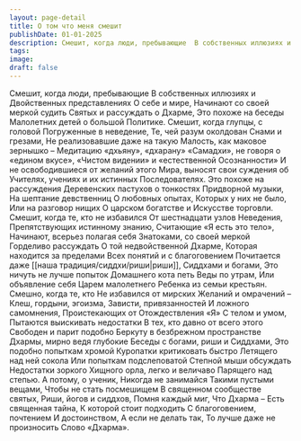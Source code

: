 ```yaml
---
layout: page-detail
title: О том что меня смешит
publishDate: 01-01-2025
description: Смешит, когда люди, пребывающие  В собственных иллюзиях и  Двойственных представлениях  О себе и мире,  Начинают со своей меркой судить  Святых и рассуждать о Дхарме,  Это похоже на беседы  Малолетних детей о большой  Политике.  Смешит, когда глупцы, с головой  Погруженные в неведение,  Те, чей разум околдован...
tags:
image:
draft: false
---
```

Смешит, когда люди, пребывающие  В собственных иллюзиях и  Двойственных представлениях  О себе и мире,  Начинают со своей меркой судить  Святых и рассуждать о Дхарме,  Это похоже на беседы  Малолетних детей о большой  Политике.  Смешит, когда глупцы, с головой  Погруженные в неведение,  Те, чей разум околдован  Снами и грезами,  Не реализовавшие даже на такую  Малость, как маковое зернышко –  Медитацию «дхьяну», «дхарану»  «Самадхи», не говоря о «едином вкусе»,  «Чистом видении» и «естественной  Осознанности»  И не освободившиеся от желаний этого  Мира, выносят свои суждения об  Учителях, учениях и их истинных  Последователях.  Это похоже на рассуждения  Деревенских пастухов о тонкостях  Придворной музыки,  На шептание девственниц  О любовных опытах,  Которых  у них не было,  Или на разговор нищих  О царском богатстве и  Искусстве торговли.  Смешит, когда те, кто не избавился  От шестнадцати узлов  Неведения,  Препятствующих истинному знанию,  Считающие «Я есть это тело»,  Начинают, всерьез полагая себя  Знатоками, со своей меркой  Горделиво рассуждать  О той недвойственной Дхарме,  Которая находится за пределами  Всех понятий и с благоговением  Почитается даже [[наша традиция/сиддхи/риши|риши]],  Сиддхами и богами,  Это ничуть не лучше попыток  Домашнего кота петь  Веды по утрам,  Или объявление себя  Царем малолетнего  Ребенка из семьи крестьян.  Смешно, когда те, кто  Не избавился от мирских  Желаний и омрачений –  Клеш, гордыни, эгоизма,  Зависти, привязанностей  И ложного самомнения,  Проистекающих от  Отождествления «Я»  С телом и умом,  Пытаются выискивать недостатки  В тех, кто давно от всего этого  Свободен и парит подобно  Беркуту в безбрежном пространстве  Дхармы, мирно ведя глубокие  Беседы с богами, риши и  Сиддхами,  Это подобно попыткам хромой  Куропатки критиковать быстро  Летящего над ней сокола  Или попыткам подслеповатой  Степной мыши обсуждать  Недостатки зоркого  Хищного орла, легко и величаво  Парящего над степью.  А потому, о ученик,  Никогда не занимайся  Такими пустыми вещами,  Чтобы не стать посмешищем  В священном сообществе святых,  Риши, йогов и сиддхов,  Помня каждый миг,  Что Дхарма –  Есть священная тайна,  К которой стоит подходить  С благоговением, почтением  И достоинством,  А если не делать так,  То лучше даже не произносить  Слово «Дхарма».